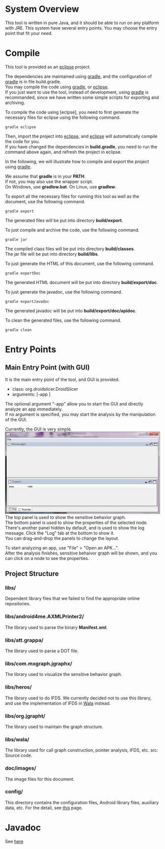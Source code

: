 # System Overview #
This tool is written in pure Java, and it should be able to run on any platform with JRE.
This system have several entry points. You may choose the entry point that fit your need.

# Compile #
This tool is provided as an [eclipse] project.  

The dependencies are maintained using [gradle], and the configuration of [gradle] is in file build.gradle.  
You may compile the code using [gradle], or [eclipse].  
If you just want to use the tool, instead of development, using [gradle] is recommanded, since we have written some simple scripts for exporting and archiving.  

To compile the code using [eclpse], you need to first generate the necessary files for eclipse using the following command.

	gradle eclipse

Then, import the project into [eclipse], and [eclipse] will automatically compile the code for you.  
If you have changed the dependencies in **build.gradle**, you need to run the command above again, and refresh the project in eclipse.  

In the following, we will illustrate how to compile and export the project using [gradle].  

We assume that **gradle** is in your **PATH**.  
If not, you may also use the wrapper script.  
On Windows, use **gradlew.bat**. On Linux, use **gradlew**.  

To export all the necessary files for running this tool as well as the document, use the following command.

    gradle export

The generated files will be put into directory **build/export**. 

To just compile and archive the code, use the following command.  

    gradle jar

The compiled class files will be put into directory **build/classes**.  
The jar file will be put into directory **build/libs**.  

To just generate the HTML of this document, use the following command.  

    gradle exportDoc

The generated HTML document will be put into directory **build/export/doc**.   

To just generate the javadoc, use the following command.

    gradle exportJavadoc

The generated javadoc will be put into **build/export/doc/apidoc**.

To clean the generated files, use the following command.

    gradle clean

# Entry Points #
## Main Entry Point (with GUI) ##
It is the main entry point of the tool, and GUI is provided.  

- class: org.droidslicer.DroidSlicer  
- arguments: [-app <apk>]  

The optional argument "-app" allow you to start the GUI and directly analyze an app immediately.  
If no argument is specified, you may start the analysis by the manipulation of the GUI.

Currently, the GUI is very simple.  
![gui interface]  
The top panel is used to show the sensitive behavior graph.  
The bottom panel is used to show the properties of the selected node.
There's another panel hidden by default, and is used to show the log message. Click the "Log" tab at the bottom to show it.  
You can drag-and-drop the panels to change the layout.

To start analyzing an app, use "File" > "Open an APK...".  
After the analysis finishes, sensitive behaivor graph will be shown, and you can click on a node to see the properties.

## Project Structure ##
### libs/ ###
Dependent library files that we failed to find the appropriate online repositories.  

### libs/android4me.AXMLPrinter2/ ###  
The library used to parse the binary **Manifest.xml**.  

### libs/att.grappa/ ### 
The library used to parse a DOT file.  

### libs/com.mxgraph.jgraphx/ ### 
The library used to visualize the sensitive behavior graph.  

### libs/heros/ ### 
The library used to do IFDS. We currently decided not to use this library, and use the implementation of IFDS in [Wala] instead.  

### libs/org.jgrapht/ ### 
The library used to maintain the graph structure.  

### libs/wala/ ### 
The library used for call graph construction, pointer analysis, IFDS, etc.
src: Source code.  

### doc/images/ ### 
The image files for this document.  

### config/ ### 
This directory contains the configuration files, Android library files, auxiliary data, etc. For the detail, see [this](config.html) page. 

# Javadoc #
See [here](apidoc/index.html)

[Wala]:http://wala.sourceforge.net
[gui interface]:images/gui.jpg
[PScout]:http://pscout.csl.toronto.edu
[gradle]:http://www.gradle.org
[eclipse]:https://www.eclipse.org
